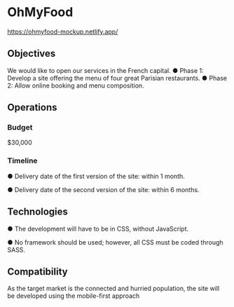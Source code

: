 # OhMyFood

https://ohmyfood-mockup.netlify.app/

## Objectives
We would like to open our services in the French capital.
● Phase 1: Develop a site offering the menu of four great Parisian restaurants.
● Phase 2: Allow online booking and menu composition.

## Operations
### Budget
$30,000

### Timeline

● Delivery date of the first version of the site: within 1 month.

● Delivery date of the second version of the site: within 6 months.

## Technologies

● The development will have to be in CSS, without JavaScript.

● No framework should be used; however, all CSS must be coded through SASS.

## Compatibility

As the target market is the connected and hurried population, the site will be developed
using the mobile-first approach
